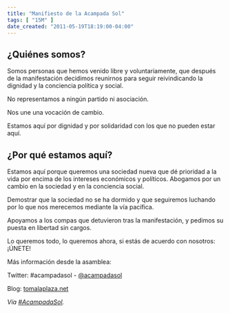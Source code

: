 ```yaml
---
title: "Manifiesto de la Acampada Sol"
tags: [ "15M" ]
date_created: "2011-05-19T18:19:00-04:00"
---
```


## ¿Quiénes somos?

Somos personas que hemos venido libre y voluntariamente, que después de la manifestación decidimos reunirnos para seguir reivindicando la dignidad y la conciencia política y social.

No representamos a ningún partido ni asociación.

Nos une una vocación de cambio.

Estamos aquí por dignidad y por solidaridad con los que no pueden estar aquí.

## ¿Por qué estamos aquí?

Estamos aquí porque queremos una sociedad nueva que dé prioridad a la vida por encima de los intereses económicos y políticos. Abogamos por un cambio en la sociedad y en la conciencia social.

Demostrar que la sociedad no se ha dormido y que seguiremos luchando por lo que nos merecemos mediante la vía pacífica.

Apoyamos a los compas que detuvieron tras la manifestación, y pedimos su puesta en libertad sin cargos.

Lo queremos todo, lo queremos ahora, si estás de acuerdo con nosotros: ¡ÚNETE!

Más información desde la asamblea:

Twitter: #acampadasol - [@acampadasol](https://twitter.com/acampadasol)

Blog: [tomalaplaza.net](https://madrid.tomalaplaza.net/)

*Vía <a href="https://madrid.tomalaplaza.net/manifiesto-2/">#AcampadaSol</a>.*
